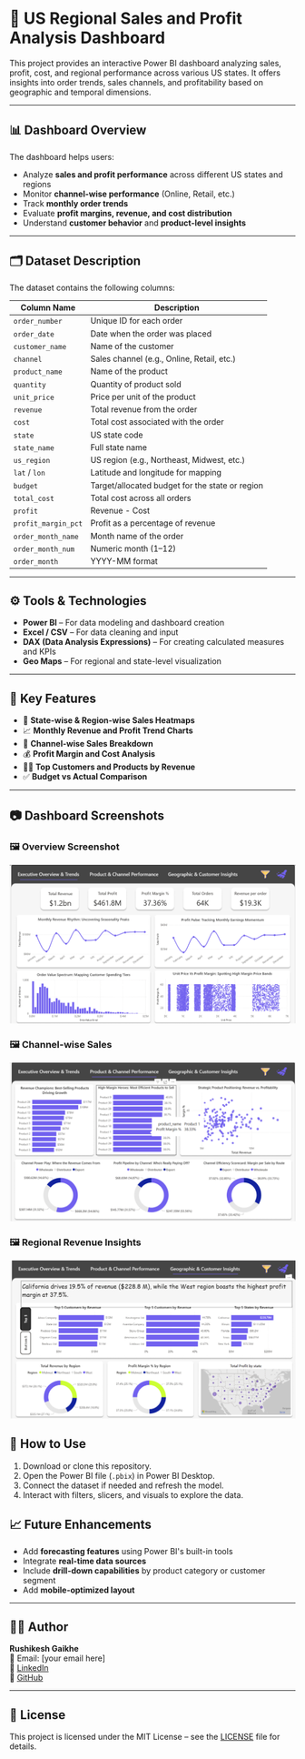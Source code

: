 # 🧾 US Regional Sales and Profit Analysis Dashboard

This project provides an interactive Power BI dashboard analyzing sales, profit, cost, and regional performance across various US states. It offers insights into order trends, sales channels, and profitability based on geographic and temporal dimensions.

---

## 📊 Dashboard Overview

The dashboard helps users:
- Analyze **sales and profit performance** across different US states and regions
- Monitor **channel-wise performance** (Online, Retail, etc.)
- Track **monthly order trends**
- Evaluate **profit margins, revenue, and cost distribution**
- Understand **customer behavior** and **product-level insights**

---

## 🗂️ Dataset Description

The dataset contains the following columns:

| Column Name         | Description                                          |
|---------------------|------------------------------------------------------|
| `order_number`      | Unique ID for each order                             |
| `order_date`        | Date when the order was placed                       |
| `customer_name`     | Name of the customer                                 |
| `channel`           | Sales channel (e.g., Online, Retail, etc.)           |
| `product_name`      | Name of the product                                  |
| `quantity`          | Quantity of product sold                             |
| `unit_price`        | Price per unit of the product                        |
| `revenue`           | Total revenue from the order                         |
| `cost`              | Total cost associated with the order                 |
| `state`             | US state code                                        |
| `state_name`        | Full state name                                      |
| `us_region`         | US region (e.g., Northeast, Midwest, etc.)           |
| `lat` / `lon`       | Latitude and longitude for mapping                   |
| `budget`            | Target/allocated budget for the state or region      |
| `total_cost`        | Total cost across all orders                         |
| `profit`            | Revenue - Cost                                       |
| `profit_margin_pct` | Profit as a percentage of revenue                    |
| `order_month_name`  | Month name of the order                              |
| `order_month_num`   | Numeric month (1–12)                                 |
| `order_month`       | YYYY-MM format                                       |

---

## ⚙️ Tools & Technologies

- **Power BI** – For data modeling and dashboard creation
- **Excel / CSV** – For data cleaning and input
- **DAX (Data Analysis Expressions)** – For creating calculated measures and KPIs
- **Geo Maps** – For regional and state-level visualization

---

## 📌 Key Features

- 📍 **State-wise & Region-wise Sales Heatmaps**
- 📈 **Monthly Revenue and Profit Trend Charts**
- 🛒 **Channel-wise Sales Breakdown**
- 💰 **Profit Margin and Cost Analysis**
- 🧑‍💼 **Top Customers and Products by Revenue**
- ✅ **Budget vs Actual Comparison**

---

## 📷 Dashboard Screenshots

### 🖼️ Overview Screenshot
![Dashboard Screenshot 1](https://github.com/rushikesh092002/US-Regional-Sales-and-Profit-Analysis-Dashboard/blob/d5814bf611a6567b6e13b2ae894b7cafab34064c/Screenshot%202025-07-10%20125755.png?raw=true)

### 🖼️ Channel-wise Sales
![Dashboard Screenshot 2](https://github.com/rushikesh092002/US-Regional-Sales-and-Profit-Analysis-Dashboard/blob/d5814bf611a6567b6e13b2ae894b7cafab34064c/Screenshot%202025-07-10%20125808.png?raw=true)

### 🖼️ Regional Revenue Insights
![Dashboard Screenshot 3](https://github.com/rushikesh092002/US-Regional-Sales-and-Profit-Analysis-Dashboard/blob/d5814bf611a6567b6e13b2ae894b7cafab34064c/Screenshot%202025-07-10%20125817.png?raw=true)




## 🚀 How to Use

1. Download or clone this repository.
2. Open the Power BI file (`.pbix`) in Power BI Desktop.
3. Connect the dataset if needed and refresh the model.
4. Interact with filters, slicers, and visuals to explore the data.


## 📈 Future Enhancements

- Add **forecasting features** using Power BI's built-in tools
- Integrate **real-time data sources**
- Include **drill-down capabilities** by product category or customer segment
- Add **mobile-optimized layout**

---

## 👨‍💻 Author

**Rushikesh Gaikhe**  
📧 Email: [your email here]  
🔗 [LinkedIn](https://www.linkedin.com/in/rushikeshgaikhe/)  
🐙 [GitHub](https://github.com/RushikeshGaikhe)

---

## 📄 License

This project is licensed under the MIT License – see the [LICENSE](LICENSE) file for details.
